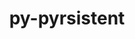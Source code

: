 ---
title: "py-pyrsistent"
layout: cache
categories: [package, develop]
meta: {"compilers": ["gcc@=7.3.1", "oneapi@=2024.2.1"], "num_specs": 19, "num_specs_by_stack": {"aws-isc": 2, "aws-isc-aarch64": 2, "e4s-oneapi": 15, "root": 19}, "oss": ["amzn2", "ubuntu22.04"], "platforms": ["linux"], "stacks": ["aws-isc", "aws-isc-aarch64", "e4s-oneapi", "root"], "targets": ["aarch64", "x86_64_v3"], "versions": ["0.19.3"]}
spec_details: [{"compiler": "oneapi@=2024.2.1", "hash": "2fp3f25flylpi6h5et6ma2eizups2f7w", "os": "ubuntu22.04", "platform": "linux", "size": "-", "stacks": ["e4s-oneapi", "root"], "target": "x86_64_v3", "variants": ["build_system=python_pip"], "versions": ["0.19.3"]}, {"compiler": "oneapi@=2024.2.1", "hash": "3q5kwiklr5baoc6vqulwgodr52q5rn4s", "os": "ubuntu22.04", "platform": "linux", "size": "-", "stacks": ["e4s-oneapi", "root"], "target": "x86_64_v3", "variants": ["build_system=python_pip"], "versions": ["0.19.3"]}, {"compiler": "oneapi@=2024.2.1", "hash": "5m7i6agdohkm2pbhn3haa3oyx3dr6lcq", "os": "ubuntu22.04", "platform": "linux", "size": "-", "stacks": ["e4s-oneapi", "root"], "target": "x86_64_v3", "variants": ["build_system=python_pip"], "versions": ["0.19.3"]}, {"compiler": "oneapi@=2024.2.1", "hash": "5rdqo2qw36rfbrjh42d64un3ltusurfx", "os": "ubuntu22.04", "platform": "linux", "size": "-", "stacks": ["e4s-oneapi", "root"], "target": "x86_64_v3", "variants": ["build_system=python_pip"], "versions": ["0.19.3"]}, {"compiler": "oneapi@=2024.2.1", "hash": "7wkk7cqnzqym7zmo5sgwvrjpc35veoxe", "os": "ubuntu22.04", "platform": "linux", "size": "-", "stacks": ["e4s-oneapi", "root"], "target": "x86_64_v3", "variants": ["build_system=python_pip"], "versions": ["0.19.3"]}, {"compiler": "oneapi@=2024.2.1", "hash": "a4ze3ey5ehhjknuzl6s5v6imvpbs4x5c", "os": "ubuntu22.04", "platform": "linux", "size": "-", "stacks": ["e4s-oneapi", "root"], "target": "x86_64_v3", "variants": ["build_system=python_pip"], "versions": ["0.19.3"]}, {"compiler": "oneapi@=2024.2.1", "hash": "bxbmq4x6eg3amfh7rpcwu327ozulmc2j", "os": "ubuntu22.04", "platform": "linux", "size": "-", "stacks": ["e4s-oneapi", "root"], "target": "x86_64_v3", "variants": ["build_system=python_pip"], "versions": ["0.19.3"]}, {"compiler": "oneapi@=2024.2.1", "hash": "dkrnf7nwjfree7ynjdcucrclqizx5t4m", "os": "ubuntu22.04", "platform": "linux", "size": "-", "stacks": ["e4s-oneapi", "root"], "target": "x86_64_v3", "variants": ["build_system=python_pip"], "versions": ["0.19.3"]}, {"compiler": "oneapi@=2024.2.1", "hash": "e32w52dimjpf2ghd6utcsgrhzh7qp6le", "os": "ubuntu22.04", "platform": "linux", "size": "-", "stacks": ["e4s-oneapi", "root"], "target": "x86_64_v3", "variants": ["build_system=python_pip"], "versions": ["0.19.3"]}, {"compiler": "oneapi@=2024.2.1", "hash": "h7xkbnig2ngtsqkjlzs6wdp4gbijmeyb", "os": "ubuntu22.04", "platform": "linux", "size": "-", "stacks": ["e4s-oneapi", "root"], "target": "x86_64_v3", "variants": ["build_system=python_pip"], "versions": ["0.19.3"]}, {"compiler": "oneapi@=2024.2.1", "hash": "ja7afs4jqvzo6t2q7wcv5ph24gpsbih2", "os": "ubuntu22.04", "platform": "linux", "size": "-", "stacks": ["e4s-oneapi", "root"], "target": "x86_64_v3", "variants": ["build_system=python_pip"], "versions": ["0.19.3"]}, {"compiler": "oneapi@=2024.2.1", "hash": "ld6k5czhgcc3i23h5zpyuas7gfwy664k", "os": "ubuntu22.04", "platform": "linux", "size": "-", "stacks": ["e4s-oneapi", "root"], "target": "x86_64_v3", "variants": ["build_system=python_pip"], "versions": ["0.19.3"]}, {"compiler": "gcc@=7.3.1", "hash": "livn2fv6m2g4fyavsjj4hcss6pifhuuo", "os": "amzn2", "platform": "linux", "size": "-", "stacks": ["aws-isc", "root"], "target": "x86_64_v3", "variants": ["build_system=python_pip"], "versions": ["0.19.3"]}, {"compiler": "gcc@=7.3.1", "hash": "mnkshvcjmxwgz5vkgiftjvcqtjpqwz3x", "os": "amzn2", "platform": "linux", "size": "-", "stacks": ["aws-isc-aarch64", "root"], "target": "aarch64", "variants": ["build_system=python_pip"], "versions": ["0.19.3"]}, {"compiler": "gcc@=7.3.1", "hash": "qjlu3gxwts4mc3fjhw3h4duh7a2zez5j", "os": "amzn2", "platform": "linux", "size": "-", "stacks": ["aws-isc-aarch64", "root"], "target": "aarch64", "variants": ["build_system=python_pip"], "versions": ["0.19.3"]}, {"compiler": "oneapi@=2024.2.1", "hash": "rcfr5fbbz3qpz352bzpqt74ly6nra652", "os": "ubuntu22.04", "platform": "linux", "size": "-", "stacks": ["e4s-oneapi", "root"], "target": "x86_64_v3", "variants": ["build_system=python_pip"], "versions": ["0.19.3"]}, {"compiler": "oneapi@=2024.2.1", "hash": "sdrv6rc5lpqh5ibco5ks7twozjq4sasp", "os": "ubuntu22.04", "platform": "linux", "size": "-", "stacks": ["e4s-oneapi", "root"], "target": "x86_64_v3", "variants": ["build_system=python_pip"], "versions": ["0.19.3"]}, {"compiler": "oneapi@=2024.2.1", "hash": "xuvnrvsu4wswgdj2nf2dgteqky6mzhvf", "os": "ubuntu22.04", "platform": "linux", "size": "-", "stacks": ["e4s-oneapi", "root"], "target": "x86_64_v3", "variants": ["build_system=python_pip"], "versions": ["0.19.3"]}, {"compiler": "gcc@=7.3.1", "hash": "z4u5ttbidq22n7ebvsmgc7kop33af73o", "os": "amzn2", "platform": "linux", "size": "-", "stacks": ["aws-isc", "root"], "target": "x86_64_v3", "variants": ["build_system=python_pip"], "versions": ["0.19.3"]}]
---